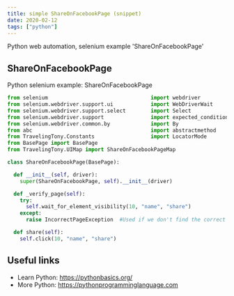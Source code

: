 ```yaml
---
title: simple ShareOnFacebookPage (snippet)
date: 2020-02-12
tags: ["python"]
---
```

Python web automation, selenium example 'ShareOnFacebookPage'


## ShareOnFacebookPage

Python selenium example: ShareOnFacebookPage

```python
from selenium                                 import webdriver
from selenium.webdriver.support.ui            import WebDriverWait
from selenium.webdriver.support.select        import Select
from selenium.webdriver.support               import expected_conditions as EC
from selenium.webdriver.common.by             import By
from abc                                      import abstractmethod
from TravelingTony.Constants                  import LocatorMode
from BasePage import BasePage
from TravelingTony.UIMap import ShareOnFacebookPageMap

class ShareOnFacebookPage(BasePage):

  def __init__(self, driver):
    super(ShareOnFacebookPage, self).__init__(driver)

  def _verify_page(self):
    try:
      self.wait_for_element_visibility(10, "name", "share")
    except:
      raise IncorrectPageException  #Used if we don't find the correct page

  def share(self):
    self.click(10, "name", "share")


```

## Useful links

- Learn Python: https://pythonbasics.org/
- More Python: https://pythonprogramminglanguage.com
